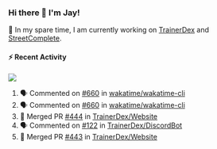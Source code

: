 ### Hi there 👋 I'm Jay!

🔭 In my spare time, I am currently working on [TrainerDex](https://www.github.com/TrainerDex) and [StreetComplete](https://github.com/streetcomplete/StreetComplete).

#### :zap: Recent Activity

[<img src="https://github-readme-stats.vercel.app/api/wakatime?username=TurnrDev&layout=compact&custom_title=Last 7 Days Language Breakdown" />](https://wakatime.com/@TurnrDev)
<br>
<!--START_SECTION:activity-->
1. 🗣 Commented on [#660](https://github.com/wakatime/wakatime-cli/issues/660) in [wakatime/wakatime-cli](https://github.com/wakatime/wakatime-cli)
2. 🗣 Commented on [#660](https://github.com/wakatime/wakatime-cli/issues/660) in [wakatime/wakatime-cli](https://github.com/wakatime/wakatime-cli)
3. 🎉 Merged PR [#444](https://github.com/TrainerDex/Website/pull/444) in [TrainerDex/Website](https://github.com/TrainerDex/Website)
4. 🗣 Commented on [#122](https://github.com/TrainerDex/DiscordBot/issues/122) in [TrainerDex/DiscordBot](https://github.com/TrainerDex/DiscordBot)
5. 🎉 Merged PR [#443](https://github.com/TrainerDex/Website/pull/443) in [TrainerDex/Website](https://github.com/TrainerDex/Website)
<!--END_SECTION:activity-->
